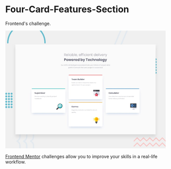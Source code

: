 # Four-Card-Features-Section
Frontend's challenge.

![Design preview for the Four card feature section coding challenge](./design/desktop-preview.jpg)

[Frontend Mentor](https://www.frontendmentor.io) challenges allow you to improve your skills in a real-life workflow.
